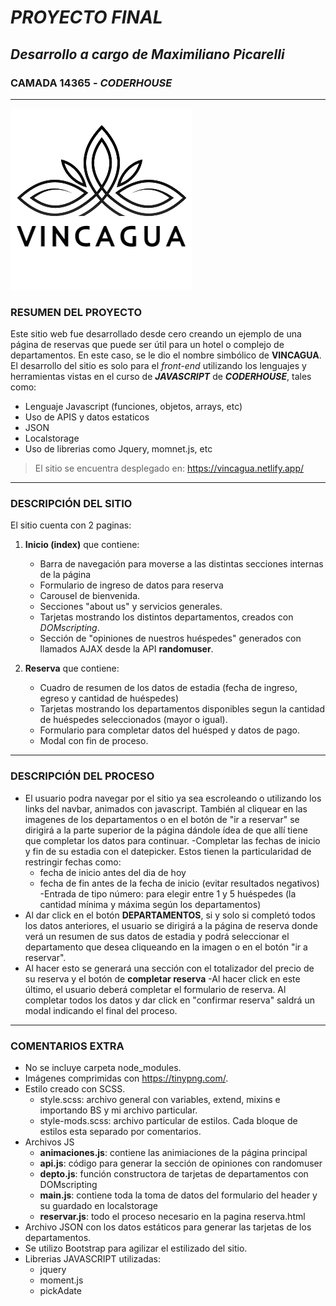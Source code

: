 # ***PROYECTO FINAL*** 

## *Desarrollo a cargo de Maximiliano Picarelli*  
### CAMADA 14365 - *CODERHOUSE*  
***

![Logo EG-GUITARS](assets/logo-transp.png)

### **RESUMEN DEL PROYECTO**

Este sitio web fue desarrollado desde cero creando un ejemplo de una página de reservas que puede ser útil para un hotel o complejo de departamentos. En este caso, se le dio el nombre simbólico de **VINCAGUA**. El desarrollo del sitio es solo para el *front-end* utilizando los lenguajes y herramientas vistas en el curso de ***JAVASCRIPT*** de ***CODERHOUSE***, tales como: 

- Lenguaje Javascript  (funciones, objetos, arrays, etc)
- Uso de APIS y datos estaticos  
- JSON
- Localstorage
- Uso de librerias como Jquery, momnet.js, etc

> El sitio se encuentra desplegado en: https://vincagua.netlify.app/

***
### DESCRIPCIÓN DEL SITIO

El sitio cuenta con 2 paginas:

1. **Inicio (index)** que contiene:
    - Barra de navegación para moverse a las distintas secciones internas de la página
    - Formulario de ingreso de datos para reserva
    - Carousel de bienvenida.
    - Secciones "about us" y servicios generales.
    - Tarjetas mostrando los distintos departamentos, creados con *DOMscripting*.
    - Sección de "opiniones de nuestros huéspedes" generados con llamados AJAX desde la API **randomuser**.

2. **Reserva** que contiene:
    - Cuadro de resumen de los datos de estadia (fecha de ingreso, egreso y cantidad de huéspedes)
    - Tarjetas mostrando los departamentos disponibles segun la cantidad de huéspedes seleccionados (mayor o igual).
    - Formulario para completar datos del huésped y datos de pago.
    - Modal con fin de proceso.


***
### DESCRIPCIÓN DEL PROCESO

- El usuario podra navegar por el sitio ya sea escroleando o utilizando los links del navbar, animados con javascript. También al cliquear en las imagenes de los departamentos o en el botón de "ir a reservar" se dirigirá a la parte superior de la página dándole ídea de que allí tiene que completar los datos para continuar.
-Completar las fechas de inicio y fin de su estadia con el datepicker. Estos tienen la particularidad de restringir fechas como:
    - fecha de inicio antes del dia de hoy
    - fecha de fin antes de la fecha de inicio (evitar resultados negativos)
-Entrada de tipo número: para elegir entre 1 y 5 huéspedes (la cantidad mínima y máxima según los departamentos)
- Al dar click en el botón **DEPARTAMENTOS**, si y solo si completó todos los datos anteriores, el usuario se dirigirá a la página de reserva donde verá un resumen de sus datos de estadia y podrá seleccionar el departamento que desea cliqueando en la imagen o en el botón "ir a reservar".
- Al hacer esto se generará una sección con el totalizador del precio de su reserva y el botón de **completar reserva**
-Al hacer click en este último, el usuario deberá completar el formulario de reserva. Al completar todos los datos y dar click en "confirmar reserva" saldrá un modal indicando el final del proceso. 



***
### COMENTARIOS EXTRA

- No se incluye carpeta node_modules.
- Imágenes comprimidas con https://tinypng.com/.
- Estilo creado con SCSS. 
    - style.scss: archivo general con variables, extend, mixins e importando BS y mi archivo particular.
    - style-mods.scss: archivo particular de estilos. Cada bloque de estilos esta separado por comentarios.
- Archivos JS
    - **animaciones.js**: contiene las animiaciones de la página principal
    - **api.js**: código para generar la sección de opiniones con randomuser
    - **depto.js**: función constructora de tarjetas de departamentos con DOMscripting
    - **main.js**: contiene toda la toma de datos del formulario del header y su guardado en localstorage
    - **reservar.js**: todo el proceso necesario en la pagina reserva.html
- Archivo JSON con los datos estáticos para generar las tarjetas de los departamentos.
- Se utilizo Bootstrap para agilizar el estilizado del sitio.
- Librerias JAVASCRIPT utilizadas:
    - jquery
    - moment.js
    - pickAdate